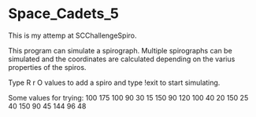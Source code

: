 # Space_Cadets_5

This is my attemp at SCChallengeSpiro.

This program can simulate a spirograph.
Multiple spirographs can be simulated and the coordinates are calculated depending on the varius properties of the spiros.

Type R r O values to add a spiro and type !exit to start simulating.

Some values for trying:
100 175 100
90 30 15
150 90 120
100 40 20
150 25 40
150 90 45
144 96 48
